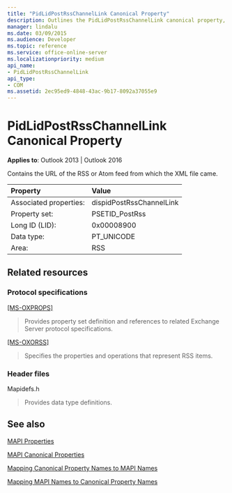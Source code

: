 ```yaml
---
title: "PidLidPostRssChannelLink Canonical Property"
description: Outlines the PidLidPostRssChannelLink canonical property, which contains the URL of the RSS or Atom feed from which the XML file came.
manager: lindalu
ms.date: 03/09/2015
ms.audience: Developer
ms.topic: reference
ms.service: office-online-server
ms.localizationpriority: medium
api_name:
- PidLidPostRssChannelLink
api_type:
- COM
ms.assetid: 2ec95ed9-4848-43ac-9b17-8092a37055e9
---
```


# PidLidPostRssChannelLink Canonical Property

  
  
**Applies to**: Outlook 2013 | Outlook 2016 
  
Contains the URL of the RSS or Atom feed from which the XML file came.
  
|Property |Value |
|:-----|:-----|
|Associated properties:  <br/> |dispidPostRssChannelLink  <br/> |
|Property set:  <br/> |PSETID_PostRss  <br/> |
|Long ID (LID):  <br/> |0x00008900  <br/> |
|Data type:  <br/> |PT_UNICODE  <br/> |
|Area:  <br/> |RSS  <br/> |
   
## Related resources

### Protocol specifications

[[MS-OXPROPS]](https://msdn.microsoft.com/library/f6ab1613-aefe-447d-a49c-18217230b148%28Office.15%29.aspx)
  
> Provides property set definition and references to related Exchange Server protocol specifications.
    
[[MS-OXORSS]](https://msdn.microsoft.com/library/53bc9634-0040-4b5a-aecd-29781d826009%28Office.15%29.aspx)
  
> Specifies the properties and operations that represent RSS items.
    
### Header files

Mapidefs.h
  
> Provides data type definitions.
    
## See also



[MAPI Properties](mapi-properties.md)
  
[MAPI Canonical Properties](mapi-canonical-properties.md)
  
[Mapping Canonical Property Names to MAPI Names](mapping-canonical-property-names-to-mapi-names.md)
  
[Mapping MAPI Names to Canonical Property Names](mapping-mapi-names-to-canonical-property-names.md)

